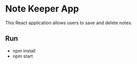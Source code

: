 # Note Keeper App
This React application allows users to save and delete notes.

## Run
- npm install
- npm start